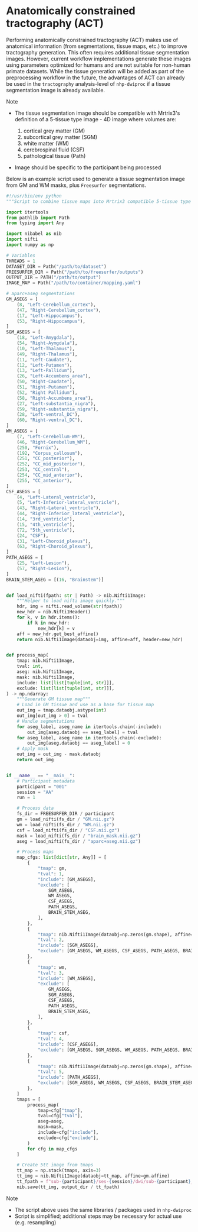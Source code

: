 # Anatomically constrained tractography (ACT)

Performing anatomically constrained tractography (ACT) makes use of anatomical
information (from segmentations, tissue maps, etc.) to improve tractography generation.
This often requires additional tissue segmentation images. However, current workflow
implementations generate these images using parameters optimized for humans and are not
suitable for non-human primate datasets. While the tissue generation will be added as
part of the preprocessing workflow in the future, the advantages of ACT can already
be used in the `tractography` analysis-level of `nhp-dwiproc` if a tissue segmentation
image is already available.

> [!NOTE]
>
> - The tissue segmentation image should be compatible with Mrtrix3's definition of a
> 5-tissue type image - 4D image where volumes are:
>   1. cortical grey matter (GM)
>   2. subcortical grey matter (SGM)
>   3. white matter (WM)
>   4. cerebrospinal fluid (CSF)
>   5. pathological tissue (Path)
>
> - Image should be specific to the participant being processed

Below is an example script used to generate a tissue segmentation image from
GM and WM masks, plus `Freesurfer` segmentations.

```python
#!/usr/bin/env python
"""Script to combine tissue maps into Mrtrix3 compatible 5-tissue type image."""

import itertools
from pathlib import Path
from typing import Any

import nibabel as nib
import nifti
import numpy as np

# Variables
THREADS = 1
DATASET_DIR = Path("/path/to/dataset")
FREESURFER_DIR = Path("/path/to/freesurfer/outputs")
OUTPUT_DIR = PATH("/path/to/output")
IMAGE_MAP = Path("/path/to/container/mapping.yaml")

# aparc+aseg segmentations
GM_ASEGS = [
    (8, "Left-Cerebellum_cortex"),
    (47, "Right-Cerebellum_cortex"),
    (17, "Left-Hippocampus"),
    (53, "Right-Hippocampus"),
]
SGM_ASEGS = [
    (18, "Left-Amygdala"),
    (54, "Right-Aymgdala"),
    (10, "Left-Thalamus"),
    (49, "Right-Thalamus"),
    (11, "Left-Caudate"),
    (12, "Left-Putamen"),
    (13, "Left-Pallidum"),
    (26, "Left-Accumbens_area"),
    (50, "Right-Caudate"),
    (51, "Right-Putamen"),
    (52, "Right Pallidum"),
    (58, "Right-Accumbens_area"),
    (27, "Left-substantia_nigra"),
    (59, "Right-substantia_nigra"),
    (28, "Left-ventral_DC"),
    (60, "Right-ventral_DC"),
]
WM_ASEGS = [
    (7, "Left-Cerebellum-WM"),
    (46, "Right-Cerebellum_WM"),
    (250, "Fornix"),
    (192, "Corpus_callosum"),
    (251, "CC_posterior"),
    (252, "CC_mid_posterior"),
    (253, "CC_central"),
    (254, "CC_mid_anterior"),
    (255, "CC_anterior"),
]
CSF_ASEGS = [
    (4, "Left-Lateral_ventricle"),
    (5, "Left-Inferior-lateral_ventricle"),
    (43, "Right-Lateral_ventricle"),
    (44, "Right-Inferior_lateral_ventricle"),
    (14, "3rd_ventricle"),
    (15, "4th_ventricle"),
    (72, "5th_ventricle"),
    (24, "CSF"),
    (31, "Left-Choroid_plexus"),
    (63, "Right-Choroid_plexus"),
]
PATH_ASEGS = [
    (25, "Left-Lesion"),
    (57, "Right-Lesion"),
]
BRAIN_STEM_ASEG = [(16, "Brainstem")]


def load_nifti(fpath: str | Path) -> nib.Nifti1Image:
    """Helper to load nifti image quickly."""
    hdr, img = nifti.read_volume(str(fpath))
    new_hdr = nib.Nifti1Header()
    for k, v in hdr.items():
        if k in new_hdr:
            new_hdr[k] = v
    aff = new_hdr.get_best_affine()
    return nib.Nifti1Image(dataobj=img, affine=aff, header=new_hdr)


def process_map(
    tmap: nib.Nifti1Image,
    tval: int,
    aseg: nib.Nifti1Image,
    mask: nib.Nifti1Image,
    include: list[list[tuple[int, str]]],
    exclude: list[list[tuple[int, str]]],
) -> np.ndarray:
    """Generate GM tissue map"""
    # Load in GM tissue and use as a base for tissue map
    out_img = tmap.dataobj.astype(int)
    out_img[out_img > 0] = tval
    # Handle segmentations
    for aseg_label, aseg_name in itertools.chain(-include):
        out_img[aseg.dataobj == aseg_label] = tval
    for aseg_label, aseg_name in itertools.chain(-exclude):
        out_img[aseg.dataobj == aseg_label] = 0
    # Apply mask
    out_img = out_img - mask.dataobj
    return out_img


if __name__ == "__main__":
    # Participant metadata
    participant = "001"
    session = "AA"
    run = 1

    # Process data
    fs_dir = FREESURFER_DIR / participant
    gm = load_nifti(fs_dir / "GM.nii.gz")
    wm = load_nifti(fs_dir / "WM.nii.gz")
    csf = load_nifti(fs_dir / "CSF.nii.gz")
    mask = load_nifti(fs_dir / "brain_mask.nii.gz")
    aseg = load_nifti(fs_dir / "aparc+aseg.nii.gz")

    # Process maps
    map_cfgs: list[dict[str, Any]] = [
        {
            "tmap": gm,
            "tval": 1,
            "include": [GM_ASEGS],
            "exclude": [
                SGM_ASEGS,
                WM_ASEGS,
                CSF_ASEGS,
                PATH_ASEGS,
                BRAIN_STEM_ASEG,
            ],
        },
        {
            "tmap": nib.Nifti1Image(dataobj=np.zeros(gm.shape), affine=gm.affine),
            "tval": 2,
            "include": [SGM_ASEGS],
            "exclude": [GM_ASEGS, WM_ASEGS, CSF_ASEGS, PATH_ASEGS, BRAIN_STEM_ASEG],
        },
        {
            "tmap": wm,
            "tval": 3,
            "include": [WM_ASEGS],
            "exclude": [
                GM_ASEGS,
                SGM_ASEGS,
                CSF_ASEGS,
                PATH_ASEGS,
                BRAIN_STEM_ASEG,
            ],
        },
        {
            "tmap": csf,
            "tval": 4,
            "include": [CSF_ASEGS],
            "exclude": [GM_ASEGS, SGM_ASEGS, WM_ASEGS, PATH_ASEGS, BRAIN_STEM_ASEG],
        },
        {
            "tmap": nib.Nifti1Image(dataobj=np.zeros(gm.shape), affine=gm.affine),
            "tval": 5,
            "include": [PATH_ASEGS],
            "exclude": [SGM_ASEGS, WM_ASEGS, CSF_ASEGS, BRAIN_STEM_ASEG],
        },
    ]
    tmaps = [
        process_map(
            tmap=cfg["tmap"],
            tval=cfg["tval"],
            aseg=aseg,
            mask=mask,
            include=cfg["include"],
            exclude=cfg["exclude"],
        )
        for cfg in map_cfgs
    ]

    # Create 5tt image from tmaps
    tt_map = np.stack(tmaps, axis=3)
    tt_img = nib.Nifti1Image(dataobj=tt_map, affine=gm.affine)
    tt_fpath = f"sub-{participant}/ses-{session}/dwi/sub-{participant}_ses-{session}_run-{run}_res-orig_method-aseg_desc-5tt_dseg.nii.gz"
    nib.save(tt_img, output_dir / tt_fpath)
```

> [!NOTE]
>
> - The script above uses the same libraries / packages used in `nhp-dwiproc`
> - Script is simplified; additional steps may be necessary for actual use (e.g.
> resampling)
